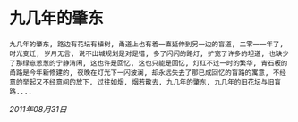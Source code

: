# 九几年的肇东

    九几年的肇东, 路边有花坛有植树, 甬道上也有着一直延伸到另一边的盲道, 二零一一年了, 时光变迁, 岁月无言, 说不出城规划是对是错, 多了闪闪的路灯, 扩宽了许多的坦道, 也缺少了那绿意葱葱的宁静清闲, 这也许是回忆, 这也只能是回忆, 灯红不过一时的繁华, 青石板的甬路是今年新修建的, 夜晚在灯光下一闪波澜, 却永远失去了那已成回忆的盲路的寓意, 不经意的举起又不经意间的放下, 过往如烟, 烟若散去, 九几年的肇东, 九几年的旧花坛与旧盲路....

_2011年08月31日_